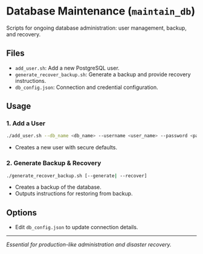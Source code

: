 # Database Maintenance (`maintain_db`)

Scripts for ongoing database administration: user management, backup, and recovery.

## Files
- `add_user.sh`: Add a new PostgreSQL user.
- `generate_recover_backup.sh`: Generate a backup and provide recovery instructions.
- `db_config.json`: Connection and credential configuration.

## Usage

### 1. Add a User
```bash
./add_user.sh --db_name <db_name> --username <user_name> --password <password> --access <admin|user>
```
- Creates a new user with secure defaults.

### 2. Generate Backup & Recovery
```bash
./generate_recover_backup.sh [--generate| --recover]
```
- Creates a backup of the database.
- Outputs instructions for restoring from backup.

## Options
- Edit `db_config.json` to update connection details.

---

*Essential for production-like administration and disaster recovery.*
